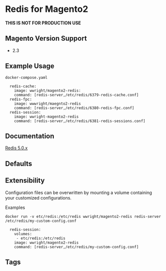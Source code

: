 # Redis for Magento2
__THIS IS NOT FOR PRODUCTION USE__

## Magento Version Support
* 2.3

## Example Usage
`docker-compose.yaml`
```
  redis-cache:
    image: wwright/magento2-redis:
    command: [redis-server,/etc/redis/6379-redis-cache.conf]
  redis-fpc:
    image: wwwright/maegnto2-redis
    command: [redis-server,/etc/redis/6380-redis-fpc.conf]
  redis-session:
    image: wwright-magento2-redis
    command: [redis-server,/etc/redis/6381-redis-sessions.conf]
```

## Documentation
[Redis 5.0.x](https://hub.docker.com/_/redis)

## Defaults

## Extensibility
Configuration files can be overwritten by mounting a volume containing your customized configurations.

Examples

`docker run -v etc/redis:/etc/redis wwright/magento2-redis redis-server /etc/redis/my-custom-config.conf`

```
  redis-session:
    volumes:
     - etc/redis:/etc/redis
    image: wwright/magento2-redis
    command: [redis-server,/etc/redis/my-custom-config.conf]
```
## Tags
